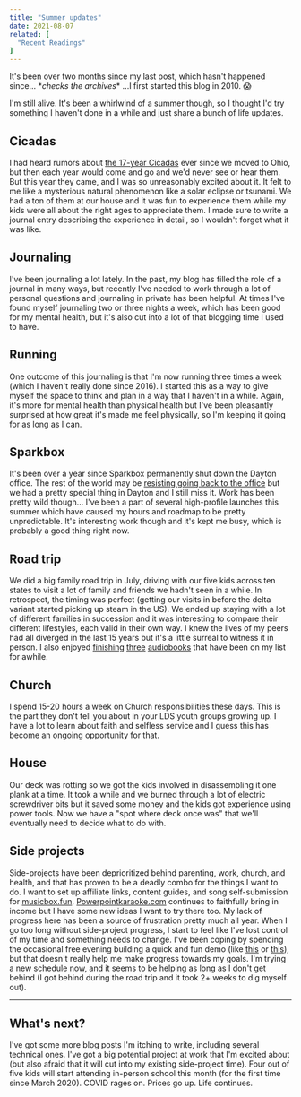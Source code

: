 ```yaml
---
title: "Summer updates"
date: 2021-08-07
related: [
  "Recent Readings"
]
---
```


It's been over two months since my last post, which hasn't happened since... \**checks the archives*\* ...I first started this blog in 2010. 😱

I'm still alive. It's been a whirlwind of a summer though, so I thought I'd try something I haven't done in a while and just share a bunch of life updates.

## Cicadas

I had heard rumors about [the 17-year Cicadas](https://en.wikipedia.org/wiki/Periodical_cicadas) ever since we moved to Ohio, but then each year would come and go and we'd never see or hear them. But this year they came, and I was so unreasonably excited about it. It felt to me like a mysterious natural phenomenon like a solar eclipse or tsunami. We had a ton of them at our house and it was fun to experience them while my kids were all about the right ages to appreciate them. I made sure to write a journal entry describing the experience in detail, so I wouldn't forget what it was like.

## Journaling

I've been journaling a lot lately. In the past, my blog has filled the role of a journal in many ways, but recently I've needed to work through a lot of personal questions and journaling in private has been helpful. At times I've found myself journaling two or three nights a week, which has been good for my mental health, but it's also cut into a lot of that blogging time I used to have.

## Running

One outcome of this journaling is that I'm now running three times a week (which I haven't really done since 2016). I started this as a way to give myself the space to think and plan in a way that I haven't in a while. Again, it's more for mental health than physical health but I've been pleasantly surprised at how great it's made me feel physically, so I'm keeping it going for as long as I can.

## Sparkbox

It's been over a year since Sparkbox permanently shut down the Dayton office. The rest of the world may be [resisting going back to the office](https://www.bloomberg.com/news/articles/2021-06-01/return-to-office-employees-are-quitting-instead-of-giving-up-work-from-home) but we had a pretty special thing in Dayton and I still miss it. Work has been pretty wild though... I've been a part of several high-profile launches this summer which have caused my hours and roadmap to be pretty unpredictable. It's interesting work though and it's kept me busy, which is probably a good thing right now.

## Road trip

We did a big family road trip in July, driving with our five kids across ten states to visit a lot of family and friends we hadn't seen in a while. In retrospect, the timing was perfect (getting our visits in before the delta variant started picking up steam in the US). We ended up staying with a lot of different families in succession and it was interesting to compare their different lifestyles, each valid in their own way. I knew the lives of my peers had all diverged in the last 15 years but it's a little surreal to witness it in person. I also enjoyed [finishing]({{site.url}}/books/#the-code-breaker) [three]({{site.url}}/books/#replay) [audiobooks]({{site.url}}/books/#player-of-games) that have been on my list for awhile.

## Church

I spend 15-20 hours a week on Church responsibilities these days. This is the part they don't tell you about in your LDS youth groups growing up. I have a lot to learn about faith and selfless service and I guess this has become an ongoing opportunity for that.

## House

Our deck was rotting so we got the kids involved in disassembling it one plank at a time. It took a while and we burned through a lot of electric screwdriver bits but it saved some money and the kids got experience using power tools. Now we have a "spot where deck once was" that we'll eventually need to decide what to do with.

## Side projects

Side-projects have been deprioritized behind parenting, work, church, and health, and that has proven to be a deadly combo for the things I want to do. I want to set up affiliate links, content guides, and song self-submission for [musicbox.fun](https://musicbox.fun). [Powerpointkaraoke.com](https://www.powerpointkaraoke.com) continues to faithfully bring in income but I have some new ideas I want to try there too. My lack of progress here has been a source of frustration pretty much all year. When I go too long without side-project progress, I start to feel like I've lost control of my time and something needs to change. I've been coping by spending the occasional free evening building a quick and fun demo (like [this](https://twitter.com/BryanEBraun/status/1390156612023750659) or [this](https://twitter.com/BryanEBraun/status/1407179495497478145)), but that doesn't really help me make progress towards my goals. I'm trying a new schedule now, and it seems to be helping as long as I don't get behind (I got behind during the road trip and it took 2+ weeks to dig myself out).

<hr class="section-divider" />

## What's next?

I've got some more blog posts I'm itching to write, including several technical ones. I've got a big potential project at work that I'm excited about (but also afraid that it will cut into my existing side-project time). Four out of five kids will start attending in-person school this month (for the first time since March 2020). COVID rages on. Prices go up. Life continues.
